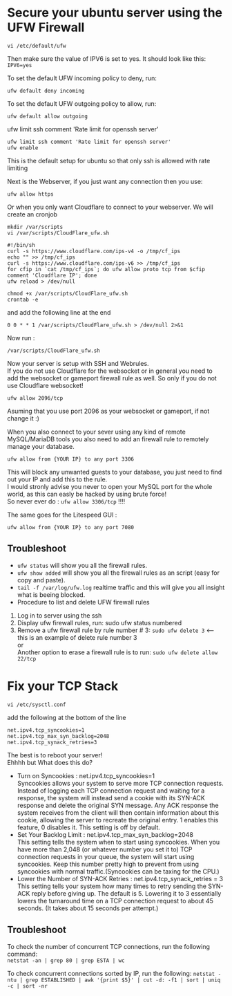 # Secure your ubuntu server using the UFW Firewall  

```
vi /etc/default/ufw
```
Then make sure the value of IPV6 is set to yes. It should look like this: ```IPV6=yes```

To set the default UFW incoming policy to deny, run:
```shell
ufw default deny incoming
```
To set the default UFW outgoing policy to allow, run:
```shell
ufw default allow outgoing
```
ufw limit ssh comment 'Rate limit for openssh server'
```shell
ufw limit ssh comment 'Rate limit for openssh server'
ufw enable
```
This is the default setup for ubuntu so that only ssh is allowed with rate limiting

Next is the Webserver, if you just want any connection then you use:
```
ufw allow https
```
Or when you only want Cloudflare to connect to your webserver.
We will create an cronjob

```shell
mkdir /var/scripts
vi /var/scripts/CloudFlare_ufw.sh
```
```text
#!/bin/sh
curl -s https://www.cloudflare.com/ips-v4 -o /tmp/cf_ips
echo "" >> /tmp/cf_ips
curl -s https://www.cloudflare.com/ips-v6 >> /tmp/cf_ips
for cfip in `cat /tmp/cf_ips`; do ufw allow proto tcp from $cfip comment 'Cloudflare IP'; done
ufw reload > /dev/null
```
```shell
chmod +x /var/scripts/CloudFlare_ufw.sh
crontab -e
```
and add the following line at the end
```
0 0 * * 1 /var/scripts/CloudFlare_ufw.sh > /dev/null 2>&1
```
Now run :
```shell
/var/scripts/CloudFlare_ufw.sh
```
Now your server is setup with SSH and Webrules.  
If you do not use Cloudflare for the websocket or in general you need to add the websocket or gameport firewall rule as well.
So only if you do not use Cloudflare websocket!
```shell
ufw allow 2096/tcp
```
Asuming that you use port 2096 as your websocket or gameport, if not change it :)  

When you also connect to your sever using any kind of remote MySQL/MariaDB tools you also need to add an firewall rule to remotely manage your database.

```shell
ufw allow from {YOUR IP} to any port 3306
```
This will block any unwanted guests to your database, you just need to find out your IP and add this to the rule.  
I would stronly advise you never to open your MySQL port for the whole world, as this can easly be hacked by using brute force!  
So never ever do : ```ufw allow 3306/tcp``` !!!!

The same goes for the Litespeed GUI :
```shell
ufw allow from {YOUR IP} to any port 7080
```

## Troubleshoot 

- ```ufw status``` will show you all the firewall rules.
- ```ufw show added``` will show you all the firewall rules as an script (easy for copy and paste).
- ```tail -f /var/log/ufw.log``` realtime traffic and this will give you all insight what is beeing blocked.
- Procedure to list and delete UFW firewall rules  
1. Log in to server using the ssh  
2. Display ufw firewall rules, run: sudo ufw status numbered  
3. Remove a ufw firewall rule by rule number # 3: ```sudo ufw delete 3```  <-- this is an example of delete rule number 3  
or  
Another option to erase a firewall rule is to run: ```sudo ufw delete allow 22/tcp```


# Fix your TCP Stack

```shell
vi /etc/sysctl.conf
```
add the following at the bottom of the line
```text
net.ipv4.tcp_syncookies=1
net.ipv4.tcp_max_syn_backlog=2048
net.ipv4.tcp_synack_retries=3
```
The best is to reboot your server!  
Ehhhh but What does this do?  

- Turn on Syncookies : net.ipv4.tcp_syncookies=1  
Syncookies allows your system to serve more TCP connection requests. Instead of logging each TCP connection request and waiting for a response, the system will instead send a cookie with its SYN-ACK response and delete the original SYN message. Any ACK response the system receives from the client will then contain information about this cookie, allowing the server to recreate the original entry. 1 enables this feature, 0 disables it. This setting is off by default.  
- Set Your Backlog Limit : net.ipv4.tcp_max_syn_backlog=2048  
This setting tells the system when to start using syncookies. When you have more than 2,048 (or whatever number you set it to) TCP connection requests in your queue, the system will start using syncookies. Keep this number pretty high to prevent from using syncookies with normal traffic.(Syncookies can be taxing for the CPU.)  
- Lower the Number of SYN-ACK Retries : net.ipv4.tcp_synack_retries = 3  
This setting tells your system how many times to retry sending the SYN-ACK reply before giving up. The default is 5. Lowering it to 3 essentially lowers the turnaround time on a TCP connection request to about 45 seconds. (It takes about 15 seconds per attempt.)  

## Troubleshoot

To check the number of concurrent TCP connections, run the following command:  
```netstat -an | grep 80 | grep ESTA | wc```  

To check concurrent connections sorted by IP, run the following:
```netstat -ntu | grep ESTABLISHED | awk '{print $5}' | cut -d: -f1 | sort | uniq -c | sort -nr```

